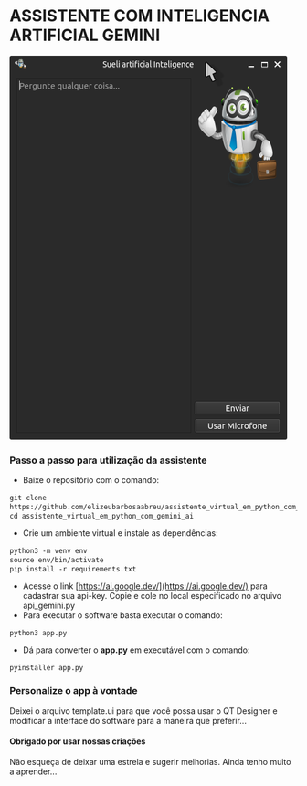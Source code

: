 # ASSISTENTE COM INTELIGENCIA ARTIFICIAL GEMINI

![image captura de tela](assets/image.png)

### Passo a passo para utilização da assistente

- Baixe o repositório com o comando:

```
git clone https://github.com/elizeubarbosaabreu/assistente_virtual_em_python_com_gemini_ai.git
cd assistente_virtual_em_python_com_gemini_ai
```

- Crie um ambiente virtual e instale as dependências:

```
python3 -m venv env
source env/bin/activate
pip install -r requirements.txt
```

- Acesse o link [https://ai.google.dev/](https://ai.google.dev/) para cadastrar sua api-key. Copie e cole no local especificado no arquivo api_gemini.py
- Para executar o software basta executar o comando:

```
python3 app.py
```

- Dá para converter o **app.py** em executável com o comando:

```
pyinstaller app.py
```

### Personalize o app à vontade

Deixei o arquivo template.ui para que você possa usar o QT Designer e modificar a interface do software para a maneira que preferir...

#### Obrigado por usar nossas criações

Não esqueça de deixar uma estrela e sugerir melhorias. Ainda tenho muito a aprender...
